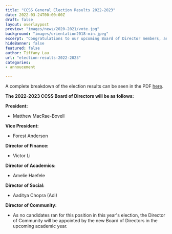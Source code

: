 ```yaml
---
title: "CCSS General Election Results 2022-2023"
date: 2022-03-24T00:00:00Z
draft: false
layout: overlaypost
preview: "images/news/2020-2021/vote.jpg"
background: "images/orientation2018-min.jpeg"
excerpt: "Congratulations to our upcoming Board of Director members, and thank you to all candidates for getting involved with the CCSS!"
hideBanner: false
featured: false
author: Tiffany Lau
url: "election-results-2022-2023"
categories:
- annoucement

---
```


A complete breakdown of the election results can be seen in the PDF [here](/pdfs/2021-2022/ccss-2022-election-results.pdf).

**The 2022-2023 CCSS Board of Directors will be as follows:**

**President:**
- Matthew MacRae-Bovell

**Vice President:**
- Forest Anderson

**Director of Finance:**
- Victor Li

**Director of Academics:**
- Amelie Haefele

**Director of Social:**
- Aaditya Chopra (Adi)

**Director of Community:**
- As no candidates ran for this position in this year's election, the Director of Community will be appointed by the new Board of Directors in the upcoming academic year.
